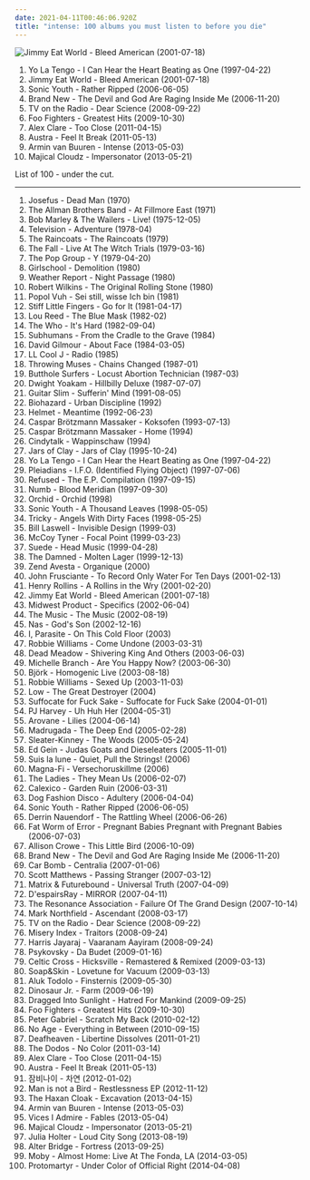```yaml
---
date: 2021-04-11T00:46:06.920Z
title: "intense: 100 albums you must listen to before you die"
---
```

![Jimmy Eat World - Bleed American (2001-07-18)](http://coverartarchive.org/release/d475a4fe-ef67-4bc9-9eef-1f2150964c1d/5572153535-500.jpg "Jimmy Eat World - Bleed American (2001-07-18)")
<ol class="albums">
<li data-cover="https://img.discogs.com/pprUKgkowK3OCTpUPzPZrCFAwt4=/fit-in/600x513/filters:strip_icc():format(jpeg):mode_rgb():quality(90)/discogs-images/R-1512847-1244220758.jpeg.jpg" data-tags="indie rock, 90s" role="button">Yo La Tengo - I Can Hear the Heart Beating as One (1997-04-22)</li>
<li data-cover="http://coverartarchive.org/release/d475a4fe-ef67-4bc9-9eef-1f2150964c1d/5572153535-500.jpg" data-tags="alternative rock, rock, emo" role="button">Jimmy Eat World - Bleed American (2001-07-18)</li>
<li data-cover="https://img.discogs.com/w7C3d8OHmFjsMS3t3Tvx8WQSFRo=/fit-in/400x391/filters:strip_icc():format(jpeg):mode_rgb():quality(90)/discogs-images/R-5119480-1385028132-2136.jpeg.jpg" data-tags="alternative rock" role="button">Sonic Youth - Rather Ripped (2006-06-05)</li>
<li data-cover="http://coverartarchive.org/release/c9294302-9589-4859-a0ed-d82c65b017db/4724008040-500.jpg" data-tags="alternative rock, alternative" role="button">Brand New - The Devil and God Are Raging Inside Me (2006-11-20)</li>
<li data-cover="http://coverartarchive.org/release/746067ad-88f0-4426-b5a5-7313b186488c/22393792907-500.jpg" data-tags="indie, indie rock, alternative, experimental" role="button">TV on the Radio - Dear Science (2008-09-22)</li>
<li data-cover="http://coverartarchive.org/release/cd535e76-4821-4738-a1fc-bd835c6ff6bd/1941029803-500.jpg" data-tags="rock, alternative rock" role="button">Foo Fighters - Greatest Hits (2009-10-30)</li>
<li data-cover="http://coverartarchive.org/release/8e956b5c-d33a-433b-a194-33a2e331d346/1459636806-500.jpg" data-tags="pop, electronic" role="button">Alex Clare - Too Close (2011-04-15)</li>
<li data-cover="http://coverartarchive.org/release/5e8aec59-129c-4cb4-b894-5e59edb5c4ca/4261741516-500.jpg" data-tags="indie electronic, new wave, alternative, synthpop" role="button">Austra - Feel It Break (2011-05-13)</li>
<li data-cover="http://coverartarchive.org/release/ffa84772-242d-4e86-b18c-d4a333a9242e/5338540959-500.jpg" data-tags="trance" role="button">Armin van Buuren - Intense (2013-05-03)</li>
<li data-cover="http://coverartarchive.org/release/0cdaedb7-00d5-4c7b-9d15-556a6fdc98e4/6003309054-500.jpg" data-tags="matador records" role="button">Majical Cloudz - Impersonator (2013-05-21)</li>
</ol>
List of 100 - under the cut.
<!-- more -->

_________________

<ol class="albums">
<li data-cover="http://coverartarchive.org/release/5f44c9c7-bb21-4b43-a8df-cc6f3cf5bc4d/14443495978-500.jpg" data-tags="psychedelic rock, hard rock" role="button">
Josefus - Dead Man (1970)
</li>
<li data-cover="https://img.discogs.com/0zDuTKnrcTP4DZ41g2wyT66hL8s=/fit-in/600x594/filters:strip_icc():format(jpeg):mode_rgb():quality(90)/discogs-images/R-8993834-1552836282-5556.jpeg.jpg" data-tags="classic rock, southern rock, blues, live, rock, 70s" role="button">
The Allman Brothers Band - At Fillmore East (1971)
</li>
<li data-cover="http://coverartarchive.org/release/0fa2416d-3813-4639-90d4-c308779b3802/5478169435-500.jpg" data-tags="reggae" role="button">
Bob Marley & The Wailers - Live! (1975-12-05)
</li>
<li data-cover="http://coverartarchive.org/release/5cc90116-6833-4271-8477-42fb5fbee846/20706339769-500.jpg" data-tags="post-punk" role="button">
Television - Adventure (1978-04)
</li>
<li data-cover="https://img.discogs.com/CHsfHD4w-l5RudRnVxBjnOZ_ips=/fit-in/573x598/filters:strip_icc():format(jpeg):mode_rgb():quality(90)/discogs-images/R-380654-1314912314.jpeg.jpg" data-tags="post-punk" role="button">
The Raincoats - The Raincoats (1979)
</li>
<li data-cover="http://coverartarchive.org/release/df74dc1a-ab92-4ba7-b68b-4ffff9a41a3a/25531463168-500.jpg" data-tags="post-punk" role="button">
The Fall - Live At The Witch Trials (1979-03-16)
</li>
<li data-cover="http://coverartarchive.org/release/c2a809dc-748c-4736-a09c-65ce2c48518d/11986651197-500.jpg" data-tags="post-punk" role="button">
The Pop Group - Y (1979-04-20)
</li>
<li data-cover="http://coverartarchive.org/release/ae14e931-de21-4fc7-b54f-a5cef99d6879/15499840344-500.jpg" data-tags="heavy metal" role="button">
Girlschool - Demolition (1980)
</li>
<li data-cover="http://coverartarchive.org/release/9c24a398-4847-30b4-a508-9c8e9350bdc5/18749214672-500.jpg" data-tags="jazz, jazz fusion" role="button">
Weather Report - Night Passage (1980)
</li>
<li data-cover="https://via.placeholder.com/450" data-tags="blues" role="button">
Robert Wilkins - The Original Rolling Stone (1980)
</li>
<li data-cover="http://coverartarchive.org/release/acc30420-087a-49a8-8451-bf6579888f21/13913068085-500.jpg" data-tags="choral, krautrock, tribal, intense, matej" role="button">
Popol Vuh - Sei still, wisse Ich bin (1981)
</li>
<li data-cover="https://img.discogs.com/vW0BnpX5f9oEU0IjUaYpPzQzbAQ=/fit-in/599x586/filters:strip_icc():format(jpeg):mode_rgb():quality(90)/discogs-images/R-2266183-1273312918.jpeg.jpg" data-tags="80s, punk, angry, irreverent, intense, menacing, confrontational, raucous, bleak, visceral, british punk, brash, rambunctious, flashback alternatives, go for it, albums i really want, favorite lp" role="button">
Stiff Little Fingers - Go for It (1981-04-17)
</li>
<li data-cover="http://coverartarchive.org/release/3daaa225-b92c-340e-8a1e-2f78380e82a9/16360171548-500.jpg" data-tags="80s, rock" role="button">
Lou Reed - The Blue Mask (1982-02)
</li>
<li data-cover="https://img.discogs.com/21xR7CRutjALMZS8sqMuJN9ZzUM=/fit-in/600x597/filters:strip_icc():format(jpeg):mode_rgb():quality(90)/discogs-images/R-10550506-1499718550-3501.jpeg.jpg" data-tags="rock" role="button">
The Who - It's Hard (1982-09-04)
</li>
<li data-cover="http://coverartarchive.org/release/a63a216d-b92b-32c5-b4c0-9b0a14587db6/24110120889-500.jpg" data-tags="punk" role="button">
Subhumans - From the Cradle to the Grave (1984)
</li>
<li data-cover="http://coverartarchive.org/release/1f273d9d-9b02-33a6-94bf-92b4a3e0a94d/6600826888-500.jpg" data-tags="progressive rock" role="button">
David Gilmour - About Face (1984-03-05)
</li>
<li data-cover="http://coverartarchive.org/release/9178130b-806b-426a-a8eb-9ca616a340c3/1269384177-500.jpg" data-tags="golden age hip hop, 80s" role="button">
LL Cool J - Radio (1985)
</li>
<li data-cover="https://img.discogs.com/_HRhhmWjplKSBgdVEFJ_IXg4X6c=/fit-in/600x600/filters:strip_icc():format(jpeg):mode_rgb():quality(90)/discogs-images/R-549629-1371665714-4574.jpeg.jpg" data-tags="intense, independent, throwing music" role="button">
Throwing Muses - Chains Changed (1987-01)
</li>
<li data-cover="http://coverartarchive.org/release/cba37f1a-2c70-3e76-bdc4-ed56e4de184f/9518530430-500.jpg" data-tags="noise rock" role="button">
Butthole Surfers - Locust Abortion Technician (1987-03)
</li>
<li data-cover="http://coverartarchive.org/release/88c5bcc2-0aa6-4fc0-8c4b-201d87efff8b/4963700054-500.jpg" data-tags="country" role="button">
Dwight Yoakam - Hillbilly Deluxe (1987-07-07)
</li>
<li data-cover="http://coverartarchive.org/release/d8b7d138-4e52-4292-b63f-424556fa51cd/27386720342-500.jpg" data-tags="blues, allboutguitar, german blues lovers, brc blues band, brc blues band karlsruhe, brc blues band - juke and the blue joint" role="button">
Guitar Slim - Sufferin' Mind (1991-08-05)
</li>
<li data-cover="https://img.discogs.com/5oPxLLkt4GQseu-r7YxV1bDiLD4=/fit-in/558x486/filters:strip_icc():format(jpeg):mode_rgb():quality(90)/discogs-images/R-2888434-1355651670-2534.jpeg.jpg" data-tags="hardcore" role="button">
Biohazard - Urban Discipline (1992)
</li>
<li data-cover="https://img.discogs.com/Q2KsQg4qcAV4pJn9uYkrAfvjag0=/fit-in/600x594/filters:strip_icc():format(jpeg):mode_rgb():quality(90)/discogs-images/R-1836557-1541640206-9812.jpeg.jpg" data-tags="alternative metal" role="button">
Helmet - Meantime (1992-06-23)
</li>
<li data-cover="http://coverartarchive.org/release/78cf15e0-e4df-44ea-943e-6213cb503da2/19935829547-500.jpg" data-tags="experimental" role="button">
Caspar Brötzmann Massaker - Koksofen (1993-07-13)
</li>
<li data-cover="http://coverartarchive.org/release/64aea509-b93b-3ca9-88ea-ad43c1161825/17290792730-500.jpg" data-tags="math rock, brutal, progressive metal, noise rock, post-rock, dark, intense, no wave, psych rock, regressive rock, nihilistic, primal, noise jazz, noise metal, black jazz, avant-metal, gammarec, back burner, freepurp1e, juma, abstract guitar noise, avant power trio, german guitar terror, post modern expressionism" role="button">
Caspar Brötzmann Massaker - Home (1994)
</li>
<li data-cover="https://via.placeholder.com/450" data-tags="intense, to explore" role="button">
Cindytalk - Wappinschaw (1994)
</li>
<li data-cover="https://img.discogs.com/mpe3E7LXu6m3UwIUpsbV-LZ53vc=/fit-in/301x300/filters:strip_icc():format(jpeg):mode_rgb():quality(90)/discogs-images/R-2603096-1292697581.jpeg.jpg" data-tags="christian, christian rock" role="button">
Jars of Clay - Jars of Clay (1995-10-24)
</li>
<li data-cover="https://img.discogs.com/pprUKgkowK3OCTpUPzPZrCFAwt4=/fit-in/600x513/filters:strip_icc():format(jpeg):mode_rgb():quality(90)/discogs-images/R-1512847-1244220758.jpeg.jpg" data-tags="indie rock, 90s" role="button">
Yo La Tengo - I Can Hear the Heart Beating as One (1997-04-22)
</li>
<li data-cover="http://coverartarchive.org/release/5b2b08ad-acf9-4e59-8947-6cdfbc987296/7749414669-500.jpg" data-tags="goa, psytrance, goa trance, goa classic" role="button">
Pleiadians - I.F.O. (Identified Flying Object) (1997-07-06)
</li>
<li data-cover="http://coverartarchive.org/release/ebfb4400-5eb5-490f-ac77-5dd0a7bae786/25627484482-500.jpg" data-tags="post-hardcore, hardcore punk" role="button">
Refused - The E.P. Compilation (1997-09-15)
</li>
<li data-cover="http://coverartarchive.org/release/c97af9de-85d2-46dc-8c70-44c356b0cc66/28723663286-500.jpg" data-tags="industrial, intense, ebm, metropolis, dark synths" role="button">
Numb - Blood Meridian (1997-09-30)
</li>
<li data-cover="https://img.discogs.com/yPxrta408qPIEI1wfhIENbtKYx0=/fit-in/600x602/filters:strip_icc():format(jpeg):mode_rgb():quality(90)/discogs-images/R-1757794-1365061560-5913.jpeg.jpg" data-tags="screamo, post-hardcore" role="button">
Orchid - Orchid (1998)
</li>
<li data-cover="https://img.discogs.com/qeSNS31G6vJ758RVSQm4W6ho6nI=/fit-in/439x380/filters:strip_icc():format(jpeg):mode_rgb():quality(90)/discogs-images/R-4879756-1378290331-3017.jpeg.jpg" data-tags="experimental, alternative" role="button">
Sonic Youth - A Thousand Leaves (1998-05-05)
</li>
<li data-cover="https://img.discogs.com/szu-NSZl7KGzTRwrgan7ERmsDvQ=/fit-in/600x597/filters:strip_icc():format(jpeg):mode_rgb():quality(90)/discogs-images/R-3755542-1372377379-1711.jpeg.jpg" data-tags="trip-hop" role="button">
Tricky - Angels With Dirty Faces (1998-05-25)
</li>
<li data-cover="http://coverartarchive.org/release/05ce132f-995a-4043-b0be-2ab350d5e1e8/19216124006-500.jpg" data-tags="experimental, tzadik" role="button">
Bill Laswell - Invisible Design (1999-03)
</li>
<li data-cover="https://via.placeholder.com/450" data-tags="jazz" role="button">
McCoy Tyner - Focal Point (1999-03-23)
</li>
<li data-cover="https://img.discogs.com/ibMAfiLArBOVU-faP4LftnwZ_fE=/fit-in/600x539/filters:strip_icc():format(jpeg):mode_rgb():quality(90)/discogs-images/R-2956612-1441393650-3407.jpeg.jpg" data-tags="britpop, 90s" role="button">
Suede - Head Music (1999-04-28)
</li>
<li data-cover="http://coverartarchive.org/release/e034069c-d880-44f4-b2ed-b431855a31bc/27595938778-500.jpg" data-tags="punk, hard rock, energetic, irreverent, intense, aggressive, snide, raucous, prog-rock, silly, manic, rebellious, goth rock, cathartic, rowdy, british punk, maverick, tgif, boisterous, brash, rambunctious, outrageous, reckless, mischief" role="button">
The Damned - Molten Lager (1999-12-13)
</li>
<li data-cover="http://coverartarchive.org/release/0f486946-128d-4eef-a8b3-034a8d8d381c/1633109090-500.jpg" data-tags="electronic, electronica, trip-hop, experimental, dark, acoustic, avant garde, haunting, avant-garde, organic, intense, post rock, complex, sophisticated, left field, acoustic-electronica" role="button">
Zend Avesta - Organique (2000)
</li>
<li data-cover="http://coverartarchive.org/release/d5f20f95-7347-4479-97e4-57046bc24d00/20385600250-500.jpg" data-tags="alternative, rock" role="button">
John Frusciante - To Record Only Water For Ten Days (2001-02-13)
</li>
<li data-cover="https://via.placeholder.com/450" data-tags="spoken word, comedy" role="button">
Henry Rollins - A Rollins in the Wry (2001-02-20)
</li>
<li data-cover="http://coverartarchive.org/release/d475a4fe-ef67-4bc9-9eef-1f2150964c1d/5572153535-500.jpg" data-tags="alternative rock, rock, emo" role="button">
Jimmy Eat World - Bleed American (2001-07-18)
</li>
<li data-cover="http://coverartarchive.org/release/406ec6f6-a62e-4261-a7cd-6c87f1124eee/8153556746-500.jpg" data-tags="electronic, idm" role="button">
Midwest Product - Specifics (2002-06-04)
</li>
<li data-cover="https://via.placeholder.com/450" data-tags="rock, alternative rock" role="button">
The Music - The Music (2002-08-19)
</li>
<li data-cover="https://img.discogs.com/e9bP78FudkC0nkWRFNQUy38QDF0=/fit-in/600x602/filters:strip_icc():format(jpeg):mode_rgb():quality(90)/discogs-images/R-328103-1262865321.jpeg.jpg" data-tags="rap" role="button">
Nas - God's Son (2002-12-16)
</li>
<li data-cover="https://img.discogs.com/RZyHnHdCa3sET7k1zUZK_1CNCUY=/fit-in/600x505/filters:strip_icc():format(jpeg):mode_rgb():quality(90)/discogs-images/R-445101-1168233948.jpeg.jpg" data-tags="electronic, dark, industrial, abstract, industrial rock, intense, uncompromising, darkwave, noisy, contemplation, concept album, cathartic, retal rof 4l8r, beautiful artwork" role="button">
I, Parasite - On This Cold Floor (2003)
</li>
<li data-cover="https://img.discogs.com/_m7u3R0_UAqh2UAVgOwV1iBCOIk=/fit-in/600x598/filters:strip_icc():format(jpeg):mode_rgb():quality(90)/discogs-images/R-2415171-1599648250-9624.jpeg.jpg" data-tags="rock, alternative rock, indie rock, dark, drugs, cocaine" role="button">
Robbie Williams - Come Undone (2003-03-31)
</li>
<li data-cover="http://coverartarchive.org/release/f21cf3d9-457e-429d-98bf-747ebb0e8b4b/19362049030-500.jpg" data-tags="psychedelic rock" role="button">
Dead Meadow - Shivering King And Others (2003-06-03)
</li>
<li data-cover="https://img.discogs.com/753l1NYi2oy-MniUUMKofSW8nls=/fit-in/600x506/filters:strip_icc():format(jpeg):mode_rgb():quality(90)/discogs-images/R-1207068-1200744665.jpeg.jpg" data-tags="white power, white pride" role="button">
Michelle Branch - Are You Happy Now? (2003-06-30)
</li>
<li data-cover="https://img.discogs.com/aiGtfbrmX10NazhTRVrB3Y0fvOo=/fit-in/600x600/filters:strip_icc():format(jpeg):mode_rgb():quality(90)/discogs-images/R-813694-1161458280.jpeg.jpg" data-tags="electronic, alternative, female vocalists, bjork" role="button">
Björk - Homogenic Live (2003-08-18)
</li>
<li data-cover="https://img.discogs.com/-BJ3W5XyrgPaKFjreVaLkWj-yB4=/fit-in/600x524/filters:strip_icc():format(jpeg):mode_rgb():quality(90)/discogs-images/R-467132-1533497416-9429.jpeg.jpg" data-tags="indie, alternative, dark, alternative rock" role="button">
Robbie Williams - Sexed Up (2003-11-03)
</li>
<li data-cover="https://img.discogs.com/TxJKZ4bR1eTxNRKg41uQlj9OIH8=/fit-in/600x587/filters:strip_icc():format(jpeg):mode_rgb():quality(90)/discogs-images/R-400180-1330515072.jpeg.jpg" data-tags="rock, indie rock, sub pop" role="button">
Low - The Great Destroyer (2004)
</li>
<li data-cover="http://coverartarchive.org/release/8575846b-d49e-446c-9a8c-8d629c2800cb/20982490507-500.jpg" data-tags="hardcore, ambient, experimental, post-rock, atmospheric, sludge, intense, atmospheric sludge" role="button">
Suffocate for Fuck Sake - Suffocate for Fuck Sake (2004-01-01)
</li>
<li data-cover="https://via.placeholder.com/450" data-tags="2004, alternative, female vocalists, alternative rock, rock" role="button">
PJ Harvey - Uh Huh Her (2004-05-31)
</li>
<li data-cover="http://coverartarchive.org/release/8ddc1268-5d8c-4ef6-a15b-8c0d2a8f5456/5492614802-500.jpg" data-tags="ambient, idm" role="button">
Arovane - Lilies (2004-06-14)
</li>
<li data-cover="https://img.discogs.com/pHUFbZBvlkPBGXTbAOaaxOt9eyU=/fit-in/600x599/filters:strip_icc():format(jpeg):mode_rgb():quality(90)/discogs-images/R-1041657-1517381113-4147.jpeg.jpg" data-tags="rock, alternative rock, 00s" role="button">
Madrugada - The Deep End (2005-02-28)
</li>
<li data-cover="http://coverartarchive.org/release/75a61f20-20f4-3255-a890-b4868ba2e169/8845794719-500.jpg" data-tags="indie, rock, alternative rock, indie rock" role="button">
Sleater-Kinney - The Woods (2005-05-24)
</li>
<li data-cover="https://img.discogs.com/-c5f3u3SC_8htHV9lR8IF8tIV_A=/fit-in/600x600/filters:strip_icc():format(jpeg):mode_rgb():quality(90)/discogs-images/R-1025411-1569695294-9414.png.jpg" data-tags="hardcore" role="button">
Ed Gein - Judas Goats and Dieseleaters (2005-11-01)
</li>
<li data-cover="http://coverartarchive.org/release/883c34c8-469a-4192-811d-095c1f8790b7/17000671940-500.jpg" data-tags="screamo" role="button">
Suis la lune - Quiet, Pull the Strings! (2006)
</li>
<li data-cover="http://coverartarchive.org/release/ecdfcccf-abb9-427d-a2c6-36e415b32963/5833893760-500.jpg" data-tags="rock, alternative rock, hard rock, alternative metal" role="button">
Magna-Fi - Versechoruskillme (2006)
</li>
<li data-cover="http://coverartarchive.org/release/ff7bde19-4eec-4389-a7bb-6ba6a6cd26fe/11350221389-500.jpg" data-tags="math rock" role="button">
The Ladies - They Mean Us (2006-02-07)
</li>
<li data-cover="http://coverartarchive.org/release/61e933ae-208d-36fe-8dbc-fa0411780514/4021935438-500.jpg" data-tags="americana" role="button">
Calexico - Garden Ruin (2006-03-31)
</li>
<li data-cover="https://img.discogs.com/UWehwv40d4qK5yESFfl1Q_srYZM=/fit-in/600x593/filters:strip_icc():format(jpeg):mode_rgb():quality(90)/discogs-images/R-680564-1501944676-9675.jpeg.jpg" data-tags="experimental, noir" role="button">
Dog Fashion Disco - Adultery (2006-04-04)
</li>
<li data-cover="https://img.discogs.com/w7C3d8OHmFjsMS3t3Tvx8WQSFRo=/fit-in/400x391/filters:strip_icc():format(jpeg):mode_rgb():quality(90)/discogs-images/R-5119480-1385028132-2136.jpeg.jpg" data-tags="alternative rock" role="button">
Sonic Youth - Rather Ripped (2006-06-05)
</li>
<li data-cover="http://coverartarchive.org/release/edeeda3a-19c7-48e3-a922-252ff09a1ee6/21155146166-500.jpg" data-tags="uk, acoustic, intense, raw, virtuoso, good live, stunning, awesome guitar playing" role="button">
Derrin Nauendorf - The Rattling Wheel (2006-06-26)
</li>
<li data-cover="https://via.placeholder.com/450" data-tags="noise, experimental, psychedelic, insane, intense, fucked up, creepy, bombastic, transcendent, disjointed, extreme, fragmented, alive, elgek does not know" role="button">
Fat Worm of Error - Pregnant Babies Pregnant with Pregnant Babies (2006-07-03)
</li>
<li data-cover="http://coverartarchive.org/release/36ead3ca-55c3-4b7c-b59a-4e5790a437e1/11404306039-500.jpg" data-tags="soul, singer-songwriter, piano" role="button">
Allison Crowe - This Little Bird (2006-10-09)
</li>
<li data-cover="http://coverartarchive.org/release/c9294302-9589-4859-a0ed-d82c65b017db/4724008040-500.jpg" data-tags="alternative rock, alternative" role="button">
Brand New - The Devil and God Are Raging Inside Me (2006-11-20)
</li>
<li data-cover="http://coverartarchive.org/release/2a48e55e-5876-4477-8b53-44474b7f9a35/2061177990-500.jpg" data-tags="mathcore" role="button">
Car Bomb - Centralia (2007-01-06)
</li>
<li data-cover="https://img.discogs.com/dKC_ba-hfahXXfAu-PyUPnaqW4w=/fit-in/600x531/filters:strip_icc():format(jpeg):mode_rgb():quality(90)/discogs-images/R-830764-1517972935-2117.jpeg.jpg" data-tags="blues, m singer-songwriter" role="button">
Scott Matthews - Passing Stranger (2007-03-12)
</li>
<li data-cover="http://coverartarchive.org/release/7cb27823-5bae-4fbe-8464-f78e7f585a78/4924168225-500.jpg" data-tags="drum and bass" role="button">
Matrix & Futurebound - Universal Truth (2007-04-09)
</li>
<li data-cover="https://img.discogs.com/ivlCXvUaRvIfAJN6yQz9l1idr5Q=/fit-in/475x462/filters:strip_icc():format(jpeg):mode_rgb():quality(90)/discogs-images/R-1488527-1230477522.jpeg.jpg" data-tags="visual kei" role="button">
D'espairsRay - MIRROR (2007-04-11)
</li>
<li data-cover="http://coverartarchive.org/release/7f27c406-2933-4cc6-a9c5-493ce4e5949e/6927227995-500.jpg" data-tags="electronic, rock, ambient, progressive rock, prog, krautrock, cinematic, glitch, intense, guitars, burning shed, post-prog" role="button">
The Resonance Association - Failure Of The Grand Design (2007-10-14)
</li>
<li data-cover="http://coverartarchive.org/release/5c7a589b-07f0-4ed9-9351-09b9999152b6/1147844040-500.jpg" data-tags="classical, rock, alternative, calm, piano, acoustic, intense, alt-classical" role="button">
Mark Northfield - Ascendant (2008-03-17)
</li>
<li data-cover="http://coverartarchive.org/release/746067ad-88f0-4426-b5a5-7313b186488c/22393792907-500.jpg" data-tags="indie, indie rock, alternative, experimental" role="button">
TV on the Radio - Dear Science (2008-09-22)
</li>
<li data-cover="https://img.discogs.com/2BMB8kCASW3AZSubWM6Q5hxbkxI=/fit-in/600x598/filters:strip_icc():format(jpeg):mode_rgb():quality(90)/discogs-images/R-1533270-1383232626-9267.jpeg.jpg" data-tags="death metal" role="button">
Misery Index - Traitors (2008-09-24)
</li>
<li data-cover="http://coverartarchive.org/release/2f48abb3-41af-428f-9449-770487defcb6/12006940885-500.jpg" data-tags="emo, deadly, nostalgic, intense, reminiscent, beautiful memories, broken inside, pain wave, sombre reminscence" role="button">
Harris Jayaraj - Vaaranam Aayiram (2008-09-24)
</li>
<li data-cover="http://coverartarchive.org/release/7cb42292-95b0-4761-b657-5c9e244b60c8/5081485812-500.jpg" data-tags="intense, darkpsy, dark psytrance" role="button">
Psykovsky - Da Budet (2009-01-16)
</li>
<li data-cover="http://coverartarchive.org/release/58546529-eef8-481b-bd2d-b3755a4be0a3/10762050474-500.jpg" data-tags="ambient, psychedelic" role="button">
Celtic Cross - Hicksville - Remastered & Remixed (2009-03-13)
</li>
<li data-cover="https://img.discogs.com/5ULMdii6V1Px_WEq_Gnq-FYTwV4=/fit-in/500x500/filters:strip_icc():format(jpeg):mode_rgb():quality(90)/discogs-images/R-1690134-1266618713.jpeg.jpg" data-tags="piano" role="button">
Soap&Skin - Lovetune for Vacuum (2009-03-13)
</li>
<li data-cover="http://coverartarchive.org/release/c3167de2-e1f2-4fdb-bc72-9610c837be6a/14303013313-500.jpg" data-tags="french, experimental, noise rock, psychedelic, late night, space rock, intense, psychedelic rock, drone doom, black, drone rock, acid rock, heavy psych, experimental black metal, doomgaze, noise metal, norma evangelium diaboli, noisegaze, black noise, ritual musick, creeping chaos, pscychedelic rock, the ajna offensive" role="button">
Aluk Todolo - Finsternis (2009-05-30)
</li>
<li data-cover="http://coverartarchive.org/release/59ff8aaf-2ad1-4b1d-9e2a-771f1d154a33/21498444470-500.jpg" data-tags="alternative, indie, alternative rock" role="button">
Dinosaur Jr. - Farm (2009-06-19)
</li>
<li data-cover="http://coverartarchive.org/release/da9e633c-b899-4e6f-b270-9dd4d788f81a/27317356479-500.jpg" data-tags="black metal" role="button">
Dragged Into Sunlight - Hatred For Mankind (2009-09-25)
</li>
<li data-cover="http://coverartarchive.org/release/cd535e76-4821-4738-a1fc-bd835c6ff6bd/1941029803-500.jpg" data-tags="rock, alternative rock" role="button">
Foo Fighters - Greatest Hits (2009-10-30)
</li>
<li data-cover="https://img.discogs.com/-8aBOmFQ8fB3TokkT7RCF20_3uk=/fit-in/471x468/filters:strip_icc():format(jpeg):mode_rgb():quality(90)/discogs-images/R-7332044-1439106554-9938.jpeg.jpg" data-tags="singer-songwriter, rock" role="button">
Peter Gabriel - Scratch My Back (2010-02-12)
</li>
<li data-cover="http://coverartarchive.org/release/aa29b9f3-4525-3982-9d4b-76c87f37a43b/2868845098-500.jpg" data-tags="noise rock" role="button">
No Age - Everything in Between (2010-09-15)
</li>
<li data-cover="http://coverartarchive.org/release/baab743e-172b-4eb3-9b42-0dc71d06128a/26275550507-500.jpg" data-tags="female fronted metal, hair metal, skinhead, reggaeton, female vocalist, queercore, rac, goregrind, homocore, deathcore, brutal death metal, nsbm, deathgrind, crunkcore, brutal deathcore, national socialist black metal, fashioncore, antifa, moshcore, music to suck cock to, homoerotic, music to have anal sex to" role="button">
Deafheaven - Libertine Dissolves (2011-01-21)
</li>
<li data-cover="https://img.discogs.com/MmgkrwzGFOAVoDmqZ8FGoG86ZBQ=/fit-in/510x510/filters:strip_icc():format(jpeg):mode_rgb():quality(90)/discogs-images/R-2767853-1300138017.jpeg.jpg" data-tags="folk" role="button">
The Dodos - No Color (2011-03-14)
</li>
<li data-cover="http://coverartarchive.org/release/8e956b5c-d33a-433b-a194-33a2e331d346/1459636806-500.jpg" data-tags="pop, electronic" role="button">
Alex Clare - Too Close (2011-04-15)
</li>
<li data-cover="http://coverartarchive.org/release/5e8aec59-129c-4cb4-b894-5e59edb5c4ca/4261741516-500.jpg" data-tags="indie electronic, new wave, alternative, synthpop" role="button">
Austra - Feel It Break (2011-05-13)
</li>
<li data-cover="http://coverartarchive.org/release/8f71eeee-f06b-4a81-bddd-d98369074a3a/2121523495-500.jpg" data-tags="intense, ost west" role="button">
잠비나이 - 차연 (2012-01-02)
</li>
<li data-cover="http://coverartarchive.org/release/0c95d0e2-2cef-4e4c-884d-2b5dec9cba42/4380249057-500.jpg" data-tags="rock, instrumental, math rock, ambient, post-rock, intense, powerful" role="button">
Man is not a Bird - Restlessness EP (2012-11-12)
</li>
<li data-cover="http://coverartarchive.org/release/1ece8a0c-3a85-42d2-8a52-46f7ae770fa7/21164025219-500.jpg" data-tags="dark ambient" role="button">
The Haxan Cloak - Excavation (2013-04-15)
</li>
<li data-cover="http://coverartarchive.org/release/ffa84772-242d-4e86-b18c-d4a333a9242e/5338540959-500.jpg" data-tags="trance" role="button">
Armin van Buuren - Intense (2013-05-03)
</li>
<li data-cover="http://coverartarchive.org/release/7c5705f3-3c3f-4b01-bfa4-d7234cbd19c0/12017180117-500.jpg" data-tags="rock, alternative, alternative rock, sad, acoustic, vocals, free, passionate, intense, lyrics, male vocals, free music, powerful, foo fighters, denver, fables, beautiful sad, heartfelt, orion, incredible lyrics, great vocals, gratis, heart broken, come home, matthew bellamy, last chance, lyrical masterpiece, denver colorado, incredible energy, male lead, lead vocals, vices i admire, dan battenhouse, dave curtis, mark towne, mickey dollar, badass mofos, free music download, beautiful fire, alex simpson, only me, tavis alley, the wicked sun, vibrant and fiery" role="button">
Vices I Admire - Fables (2013-05-04)
</li>
<li data-cover="http://coverartarchive.org/release/0cdaedb7-00d5-4c7b-9d15-556a6fdc98e4/6003309054-500.jpg" data-tags="matador records" role="button">
Majical Cloudz - Impersonator (2013-05-21)
</li>
<li data-cover="http://coverartarchive.org/release/9d1dc16a-a854-4589-b78b-f008af493aac/4871200031-500.jpg" data-tags="art pop, chamber pop" role="button">
Julia Holter - Loud City Song (2013-08-19)
</li>
<li data-cover="http://coverartarchive.org/release/75f44d76-a304-46c2-8dab-9d5912ab7dc4/7454084925-500.jpg" data-tags="alternative metal" role="button">
Alter Bridge - Fortress (2013-09-25)
</li>
<li data-cover="http://coverartarchive.org/release/7ff1b42a-043e-46c9-85a5-a9fc2ff40b7d/28741726534-500.jpg" data-tags="intense" role="button">
Moby - Almost Home: Live At The Fonda, LA (2014-03-05)
</li>
<li data-cover="http://coverartarchive.org/release/28ea5a8e-a4a3-42bc-abb6-fa0afe7d7fa5/7523917349-500.jpg" data-tags="post-punk" role="button">
Protomartyr - Under Color of Official Right (2014-04-08)
</li>
</ol>